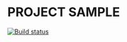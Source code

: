 # PROJECT SAMPLE
[![Build status](https://ci.appveyor.com/api/projects/status/gd397ln0bbyhqdah?svg=true)](https://ci.appveyor.com/project/Montren/hw-2-3-2)